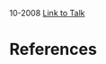 

10-2008
[Link to Talk](https://www.churchofjesuschrist.org/study/general-conference/2008/10/sunday-afternoon-session?lang=eng)



# References
